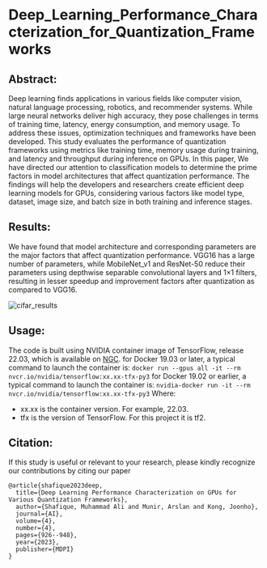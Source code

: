 # Deep_Learning_Performance_Characterization_for_Quantization_Frameworks

## Abstract:
Deep learning finds applications in various fields like computer vision, natural language processing, robotics, and recommender systems. While large neural networks deliver high accuracy, they pose challenges in terms of training time, latency, energy consumption, and memory usage. To address these issues, optimization techniques and frameworks have been developed. This study evaluates the performance of quantization frameworks using metrics like training time, memory usage during training, and latency and throughput during inference on GPUs. In this paper, We have directed our attention to classification models to determine the prime factors in model architectures that affect quantization performance. The findings will help the developers and researchers create efficient deep learning models for GPUs, considering various factors like model type, dataset, image size, and batch size in both training and inference stages.

## Results:
We have found that model architecture and corresponding parameters are the major factors that affect quantization performance. VGG16 has a large number of parameters, while MobileNet_v1 and ResNet-50 reduce their parameters using depthwise separable convolutional layers and 1×1 filters, resulting in lesser speedup and improvement factors after quantization as compared to VGG16.

![cifar_results](https://github.com/alishafique3/Deep_Learning_Performance_Characterization_for_Quantization_Frameworks/assets/17300597/574df405-efa9-473f-aaac-014805b590b7)

## Usage:
The code is built using NVIDIA container image of TensorFlow, release 22.03, which is available on [NGC](https://catalog.ngc.nvidia.com/orgs/nvidia/containers/tensorflow).
for Docker 19.03 or later, a typical command to launch the container is:
```docker run --gpus all -it --rm nvcr.io/nvidia/tensorflow:xx.xx-tfx-py3```
for Docker 19.02 or earlier, a typical command to launch the container is:
```nvidia-docker run -it --rm nvcr.io/nvidia/tensorflow:xx.xx-tfx-py3```
Where:
- xx.xx is the container version. For example, 22.03.
- tfx is the version of TensorFlow. For this project it is tf2.

## Citation:
If this study is useful or relevant to your research, please kindly recognize our contributions by citing our paper
```
@article{shafique2023deep,
  title={Deep Learning Performance Characterization on GPUs for Various Quantization Frameworks},
  author={Shafique, Muhammad Ali and Munir, Arslan and Kong, Joonho},
  journal={AI},
  volume={4},
  number={4},
  pages={926--948},
  year={2023},
  publisher={MDPI}
}
```
